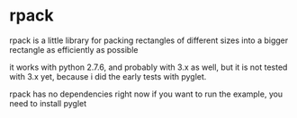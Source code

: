 # rpack
rpack is a little library
for packing rectangles of different sizes
into a bigger rectangle as efficiently as possible

it works with python 2.7.6,
and probably with 3.x as well,
but it is not tested with 3.x yet,
because i did the early tests with pyglet.

rpack has no dependencies right now
if you want to run the example,
you need to install pyglet
